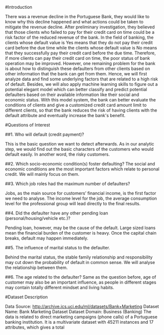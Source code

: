 #Introduction

There was a revenue decline in the Portuguese Bank, they would like to know why this decline
happened and what actions could be taken to mitigate the revenue decline. After preliminary
investigation, they believed that those clients who failed to pay for their credit card on time could
be a risk factor of the reduced revenue of the bank.
In the field of banking, the clients whose default value is Yes means that they do not pay their
credit card before the due time while the clients whose default value is No means that they
successfully pay their credit card before the due time. Therefore, if more clients can pay their
credit card on time, the poor status of bank operation may be improved.
However, one remaining problem for the bank is about how to distinguish these defaulters from
other clients based on other information that the bank can get from them. Hence, we will first
analyze data and find some underlying factors that are related to a high risk of default. Besides,
we will also apply machine learning skills to figure out a potential elegant model which can
better classify and predict potential defaulters based on their available information like their
social and economic status.
With this model system, the bank can better evaluate the conditions of clients and give a
customized credit card amount limit to different clients, so that the bank reduces the risk of
having clients with the default attribute and eventually increase the bank's benefit.

#Questions of Interest

##1. Who will default (credit payment)?

This is the basic question we want to detect afterwards. As in our analytic step, we would
find out the basic characters of the customers who would default easily. In another word,
the risky customers.

##2. Which socio-economic condition(s) foster defaulting?
The social and economic conditions are the most important factors which relate to
personal credit. We will mainly focus on them.

##3. Which job roles had the maximum number of defaulters?

Jobs, as the main source for customers’ financial income, is the first factor we need to
analyse. The income level for the job, the average consumption level for the professional
group will lead directly to the final results.

##4. Did the defaulter have any other pending loan (personal/housing/vehicle etc.)?

Pending loan, however, may be the cause of the default. Large sized loans mean the
financial burden of the customer is heavy. Once the capital chain breaks, default may
happen immediately.

##5. The influence of marital status to the defaulter.

Behind the marital status, the stable family relationship and responsibility may cut down
the probability of default in common sense. We will analyse the relationship between
them.

##6. The age related to the defaulter?
Same as the question before, age of customer may also be an important influence, as
people in different stages may contain totally different mindset and living habits.

#Dataset Description

Data Source: http://archive.ics.uci.edu/ml/datasets/Bank+Marketing
Dataset Name:  Bank Marketing Dataset
Dataset Domain: Business (Banking)
The data is related to direct marketing campaigns (phone calls) of a Portuguese banking
institution. It is a multivariate dataset with 45211 instances and 17 attributes, which gives a total

